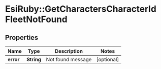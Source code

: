 # EsiRuby::GetCharactersCharacterIdFleetNotFound

## Properties
Name | Type | Description | Notes
------------ | ------------- | ------------- | -------------
**error** | **String** | Not found message | [optional] 



